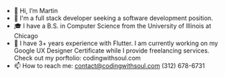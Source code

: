 - 👋 Hi, I’m Martin
- 👀 I'm a full stack developer seeking a software development position.
- 🎓 I have a B.S. in Computer Science from the University of Illinois at Chicago
- 🌱 I have 3+ years experience with Flutter. I am currently working on my Google UX Designer Certificate while I provide freelancing services.
    Check out my porftolio: codingwithsoul.com
- 📫 How to reach me: 
    contact@codingwithsoul.com
    (312) 678-6731


